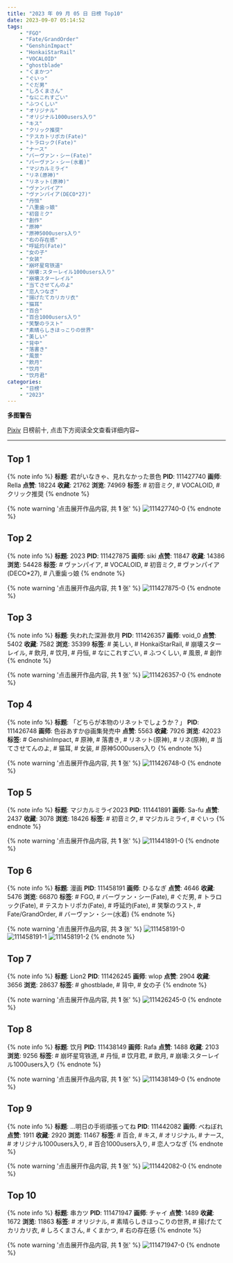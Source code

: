 ```yaml
---
title: "2023 年 09 月 05 日 日榜 Top10"
date: 2023-09-07 05:14:52
tags:
    - "FGO"
    - "Fate/GrandOrder"
    - "GenshinImpact"
    - "HonkaiStarRail"
    - "VOCALOID"
    - "ghostblade"
    - "くまかつ"
    - "ぐいっ"
    - "ぐだ男"
    - "しろくまさん"
    - "なにこれすごい"
    - "ふつくしい"
    - "オリジナル"
    - "オリジナル1000users入り"
    - "キス"
    - "クリック推奨"
    - "テスカトリポカ(Fate)"
    - "トラロック(Fate)"
    - "ナース"
    - "バーヴァン・シー(Fate)"
    - "バーヴァン・シー(水着)"
    - "マジカルミライ"
    - "リネ(原神)"
    - "リネット(原神)"
    - "ヴァンパイア"
    - "ヴァンパイア(DECO*27)"
    - "丹恒"
    - "八重歯っ娘"
    - "初音ミク"
    - "創作"
    - "原神"
    - "原神5000users入り"
    - "右の存在感"
    - "呼延灼(Fate)"
    - "女の子"
    - "女装"
    - "崩坏星穹铁道"
    - "崩壊:スターレイル1000users入り"
    - "崩壊スターレイル"
    - "当てさせてんのよ"
    - "恋人つなぎ"
    - "揚げたてカリカリ衣"
    - "猫耳"
    - "百合"
    - "百合1000users入り"
    - "笑撃のラスト"
    - "素晴らしきほっこりの世界"
    - "美しい"
    - "背中"
    - "落書き"
    - "風景"
    - "飲月"
    - "饮月"
    - "饮月君"
categories:
    - "日榜"
    - "2023"
---
```


<i class="fa fa-triangle-exclamation"></i>**多图警告**<i class="fa fa-triangle-exclamation"></i>

[Pixiv](https://www.pixiv.net/) 日榜前十, 点击下方阅读全文查看详细内容~

<!-- more -->

---

## Top 1

{% note info %}
**标题**: 君がいなきゃ、見れなかった景色
**PID**: 111427740 **画师**: Rella
**点赞**: 18224 **收藏**: 21762 **浏览**: 74969
**标签**: # 初音ミク, # VOCALOID, # クリック推奨
{% endnote %}

{% note warning '点击展开作品内容, 共 **1** 张' %}
![111427740-0](https://i.pixiv.re/img-original/img/2023/09/04/00/39/17/111427740_p0.png)
{% endnote %}

## Top 2

{% note info %}
**标题**: 2023
**PID**: 111427875 **画师**: siki
**点赞**: 11847 **收藏**: 14386 **浏览**: 54428
**标签**: # ヴァンパイア, # VOCALOID, # 初音ミク, # ヴァンパイア(DECO*27), # 八重歯っ娘
{% endnote %}

{% note warning '点击展开作品内容, 共 **1** 张' %}
![111427875-0](https://i.pixiv.re/img-original/img/2023/09/04/00/44/33/111427875_p0.jpg)
{% endnote %}

## Top 3

{% note info %}
**标题**: 失われた深淵·飲月
**PID**: 111426357 **画师**: void_0
**点赞**: 5402 **收藏**: 7582 **浏览**: 35399
**标签**: # 美しい, # HonkaiStarRail, # 崩壊スターレイル, # 飲月, # 饮月, # 丹恒, # なにこれすごい, # ふつくしい, # 風景, # 創作
{% endnote %}

{% note warning '点击展开作品内容, 共 **1** 张' %}
![111426357-0](https://i.pixiv.re/img-original/img/2023/09/04/00/01/33/111426357_p0.jpg)
{% endnote %}

## Top 4

{% note info %}
**标题**: 「どちらが本物のリネットでしょうか？」
**PID**: 111426748 **画师**: 色谷あすか@画集発売中
**点赞**: 5563 **收藏**: 7926 **浏览**: 42023
**标签**: # GenshinImpact, # 原神, # 落書き, # リネット(原神), # リネ(原神), # 当てさせてんのよ, # 猫耳, # 女装, # 原神5000users入り
{% endnote %}

{% note warning '点击展开作品内容, 共 **1** 张' %}
![111426748-0](https://i.pixiv.re/img-original/img/2023/09/04/00/08/21/111426748_p0.png)
{% endnote %}

## Top 5

{% note info %}
**标题**: マジカルミライ2023
**PID**: 111441891 **画师**: Sa-fu
**点赞**: 2437 **收藏**: 3078 **浏览**: 18426
**标签**: # 初音ミク, # マジカルミライ, # ぐいっ
{% endnote %}

{% note warning '点击展开作品内容, 共 **1** 张' %}
![111441891-0](https://i.pixiv.re/img-original/img/2023/09/04/17/52/45/111441891_p0.jpg)
{% endnote %}

## Top 6

{% note info %}
**标题**: 漫画
**PID**: 111458191 **画师**: ひるなぎ
**点赞**: 4646 **收藏**: 5476 **浏览**: 66870
**标签**: # FGO, # バーヴァン・シー(Fate), # ぐだ男, # トラロック(Fate), # テスカトリポカ(Fate), # 呼延灼(Fate), # 笑撃のラスト, # Fate/GrandOrder, # バーヴァン・シー(水着)
{% endnote %}

{% note warning '点击展开作品内容, 共 **3** 张' %}
![111458191-0](https://i.pixiv.re/img-original/img/2023/09/05/06/00/02/111458191_p0.jpg)
![111458191-1](https://i.pixiv.re/img-original/img/2023/09/05/06/00/02/111458191_p1.jpg)
![111458191-2](https://i.pixiv.re/img-original/img/2023/09/05/06/00/02/111458191_p2.jpg)
{% endnote %}

## Top 7

{% note info %}
**标题**: Lion2
**PID**: 111426245 **画师**: wlop
**点赞**: 2904 **收藏**: 3656 **浏览**: 28637
**标签**: # ghostblade, # 背中, # 女の子
{% endnote %}

{% note warning '点击展开作品内容, 共 **1** 张' %}
![111426245-0](https://i.pixiv.re/img-original/img/2023/09/04/00/00/39/111426245_p0.jpg)
{% endnote %}

## Top 8

{% note info %}
**标题**: 饮月
**PID**: 111438149 **画师**: Rafa
**点赞**: 1488 **收藏**: 2103 **浏览**: 9256
**标签**: # 崩坏星穹铁道, # 丹恒, # 饮月君, # 飲月, # 崩壊:スターレイル1000users入り
{% endnote %}

{% note warning '点击展开作品内容, 共 **1** 张' %}
![111438149-0](https://i.pixiv.re/img-original/img/2023/09/04/13/51/43/111438149_p0.jpg)
{% endnote %}

## Top 9

{% note info %}
**标题**: ...明日の手術頑張ってね
**PID**: 111442082 **画师**: べねぼれ
**点赞**: 1911 **收藏**: 2920 **浏览**: 11467
**标签**: # 百合, # キス, # オリジナル, # ナース, # オリジナル1000users入り, # 百合1000users入り, # 恋人つなぎ
{% endnote %}

{% note warning '点击展开作品内容, 共 **1** 张' %}
![111442082-0](https://i.pixiv.re/img-original/img/2023/09/04/18/11/15/111442082_p0.png)
{% endnote %}

## Top 10

{% note info %}
**标题**: 串カツ
**PID**: 111471947 **画师**: チャイ
**点赞**: 1489 **收藏**: 1672 **浏览**: 11863
**标签**: # オリジナル, # 素晴らしきほっこりの世界, # 揚げたてカリカリ衣, # しろくまさん, # くまかつ, # 右の存在感
{% endnote %}

{% note warning '点击展开作品内容, 共 **1** 张' %}
![111471947-0](https://i.pixiv.re/img-original/img/2023/09/05/20/30/00/111471947_p0.png)
{% endnote %}

